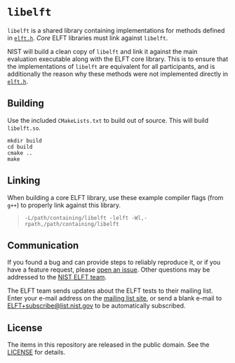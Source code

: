 `libelft`
=========

`libelft` is a shared library containing implementations for methods defined in
[`elft.h`]. *Core* ELFT libraries must link against `libelft`.

NIST will build a clean copy of `libelft` and link it against the main
evaluation executable along with the ELFT core library. This is to ensure that
the implementations of `libelft` are equivalent for all participants, and is
additionally the reason why these methods were not implemented directly in
[`elft.h`].

Building
--------
Use the included `CMakeLists.txt` to build out of source. This will build
`libelft.so`.

```
mkdir build
cd build
cmake ..
make
```
Linking
-------
When building a core ELFT library, use these example compiler flags (from
`g++`) to properly link against this library.

> `-L/path/containing/libelft -lelft -Wl,-rpath,/path/containing/libelft`

Communication
-------------
If you found a bug and can provide steps to reliably reproduce it, or if you
have a feature request, please [open an issue]. Other questions may be addressed
to the [NIST ELFT team].

The ELFT team sends updates about the ELFT tests to their mailing list. Enter
your e-mail address on the [mailing list site], or send a blank e-mail to
ELFT+subscribe@list.nist.gov to be automatically subscribed.

License
-------
The items in this repository are released in the public domain. See the
[LICENSE] for details.

[`elft.h`]: https://github.com/usnistgov/elft/blob/master/elft_1_x/include/elft.h
[NIST ELFT team]: mailto:elft@nist.gov
[open an issue]: https://github.com/usnistgov/elft/issues
[mailing list site]: https://groups.google.com/a/list.nist.gov/forum/#!forum/elft/join
[LICENSE]: https://github.com/usnistgov/elft/blob/master/LICENSE.md
